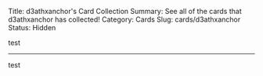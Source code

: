 Title: d3athxanchor's Card Collection
Summary: See all of the cards that d3athxanchor has collected!
Category: Cards
Slug: cards/d3athxanchor
Status: Hidden

test

---
test